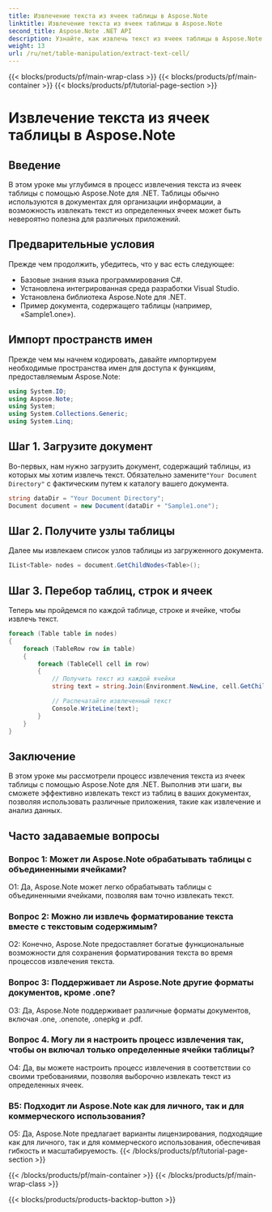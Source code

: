 ```yaml
---
title: Извлечение текста из ячеек таблицы в Aspose.Note
linktitle: Извлечение текста из ячеек таблицы в Aspose.Note
second_title: Aspose.Note .NET API
description: Узнайте, как извлечь текст из ячеек таблицы в Aspose.Note для .NET. Расширьте свои возможности обработки документов без особых усилий.
weight: 13
url: /ru/net/table-manipulation/extract-text-cell/
---
```


{{< blocks/products/pf/main-wrap-class >}}
{{< blocks/products/pf/main-container >}}
{{< blocks/products/pf/tutorial-page-section >}}

# Извлечение текста из ячеек таблицы в Aspose.Note

## Введение

В этом уроке мы углубимся в процесс извлечения текста из ячеек таблицы с помощью Aspose.Note для .NET. Таблицы обычно используются в документах для организации информации, а возможность извлекать текст из определенных ячеек может быть невероятно полезна для различных приложений.

## Предварительные условия

Прежде чем продолжить, убедитесь, что у вас есть следующее:

- Базовые знания языка программирования C#.
- Установлена интегрированная среда разработки Visual Studio.
- Установлена библиотека Aspose.Note для .NET.
- Пример документа, содержащего таблицы (например, «Sample1.one»).

## Импорт пространств имен

Прежде чем мы начнем кодировать, давайте импортируем необходимые пространства имен для доступа к функциям, предоставляемым Aspose.Note:

```csharp
using System.IO;
using Aspose.Note;
using System;
using System.Collections.Generic;
using System.Linq;
```

## Шаг 1. Загрузите документ

 Во-первых, нам нужно загрузить документ, содержащий таблицы, из которых мы хотим извлечь текст. Обязательно замените`"Your Document Directory"` с фактическим путем к каталогу вашего документа.

```csharp
string dataDir = "Your Document Directory";
Document document = new Document(dataDir + "Sample1.one");
```

## Шаг 2. Получите узлы таблицы

Далее мы извлекаем список узлов таблицы из загруженного документа.

```csharp
IList<Table> nodes = document.GetChildNodes<Table>();
```

## Шаг 3. Перебор таблиц, строк и ячеек

Теперь мы пройдемся по каждой таблице, строке и ячейке, чтобы извлечь текст.

```csharp
foreach (Table table in nodes)
{
    foreach (TableRow row in table)
    {
        foreach (TableCell cell in row)
        {
            // Получить текст из каждой ячейки
            string text = string.Join(Environment.NewLine, cell.GetChildNodes<RichText>().Select(e => e.Text)) + Environment.NewLine;

            // Распечатайте извлеченный текст
            Console.WriteLine(text);
        }
    }
}
```

## Заключение

В этом уроке мы рассмотрели процесс извлечения текста из ячеек таблицы с помощью Aspose.Note для .NET. Выполнив эти шаги, вы сможете эффективно извлекать текст из таблиц в ваших документах, позволяя использовать различные приложения, такие как извлечение и анализ данных.

## Часто задаваемые вопросы

### Вопрос 1: Может ли Aspose.Note обрабатывать таблицы с объединенными ячейками?

О1: Да, Aspose.Note может легко обрабатывать таблицы с объединенными ячейками, позволяя вам точно извлекать текст.

### Вопрос 2: Можно ли извлечь форматирование текста вместе с текстовым содержимым?

О2: Конечно, Aspose.Note предоставляет богатые функциональные возможности для сохранения форматирования текста во время процессов извлечения текста.

### Вопрос 3: Поддерживает ли Aspose.Note другие форматы документов, кроме .one?

О3: Да, Aspose.Note поддерживает различные форматы документов, включая .one, .onenote, .onepkg и .pdf.

### Вопрос 4. Могу ли я настроить процесс извлечения так, чтобы он включал только определенные ячейки таблицы?

О4: Да, вы можете настроить процесс извлечения в соответствии со своими требованиями, позволяя выборочно извлекать текст из определенных ячеек.

### В5: Подходит ли Aspose.Note как для личного, так и для коммерческого использования?

О5: Да, Aspose.Note предлагает варианты лицензирования, подходящие как для личного, так и для коммерческого использования, обеспечивая гибкость и масштабируемость.
{{< /blocks/products/pf/tutorial-page-section >}}

{{< /blocks/products/pf/main-container >}}
{{< /blocks/products/pf/main-wrap-class >}}

{{< blocks/products/products-backtop-button >}}
